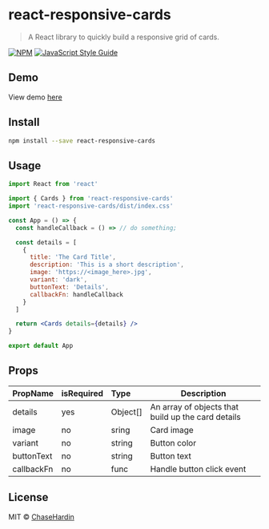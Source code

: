 # react-responsive-cards

> A React library to quickly build a responsive grid of cards.

[![NPM](http://img.shields.io/npm/v/react-responsive-cards.svg?style=for-the-badge&logo=appveyor)](https://www.npmjs.com/package/react-responsive-cards) [![JavaScript Style Guide](http://img.shields.io/badge/code_style-standard-brightgreen.svg?style=for-the-badge&logo=appveyor)](https://standardjs.com)

## Demo
View demo [here](https://chasehardin.github.io/react-responsive-cards/)

## Install

```bash
npm install --save react-responsive-cards
```

## Usage
```jsx
import React from 'react'

import { Cards } from 'react-responsive-cards'
import 'react-responsive-cards/dist/index.css'

const App = () => {
  const handleCallback = () => // do something;

  const details = [
    {
      title: 'The Card Title',
      description: 'This is a short description',
      image: 'https://<image_here>.jpg',
      variant: 'dark',
      buttonText: 'Details',
      callbackFn: handleCallback
    }
  ]

  return <Cards details={details} />
}

export default App
```

## Props
| PropName   | isRequired  | Type      | Description                                        |
| :--------- | :---------- | :-------- | -------------------------------------------------- |
|  details   |    yes      | Object[]  | An array of objects that build up the card details | 
|  image     |    no       | sring     | Card image                                         |
|  variant   |    no       | string    | Button color                                       | 
| buttonText |    no       | string    | Button text                                        |
| callbackFn |    no       | func      | Handle button click event                          |

## License

MIT © [ChaseHardin](https://github.com/ChaseHardin)
